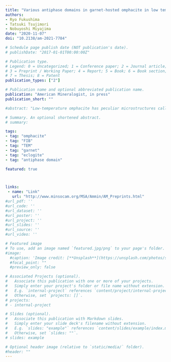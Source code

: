 ```yaml
---
title: "Various antiphase domains in garnet-hosted omphacite in low temperature eclogite: A FIB–TEM study on heterogeneous ordering processes"
authors:
- Ryo Fukushima
- Tatsuki Tsujimori
- Nobuyoshi Miyajima
date: "2020-11-07"
doi: "10.2138/am-2021-7784"

# Schedule page publish date (NOT publication's date).
# publishDate: "2017-01-01T00:00:00Z"

# Publication type.
# Legend: 0 = Uncategorized; 1 = Conference paper; 2 = Journal article;
# 3 = Preprint / Working Paper; 4 = Report; 5 = Book; 6 = Book section;
# 7 = Thesis; 8 = Patent
publication_types: ["2"]

# Publication name and optional abbreviated publication name.
publication: "American Mineralogist, in press"
publication_short: ""

#abstract: "Low-temperature omphacite has peculiar microstructures called ‘antiphase domains (APDs)’, which can be formed via phase transition from disordered C2/c to ordered P2/n structure during cooling. Hence morphological analyses of the APDs of undeformed omphacite have a potential to unravel the temperature–time (T–t) histories of the eclogite. We investigated five omphacite inclusions in a euhedral garnet porphyroblast obtained from low-temperature eclogite in Syros. The garnet (~6 mm in size) exhibits a distinct prograde chemical zoning and contains abundant mineral inclusions. Transmission electron microscope (TEM) observations of the focused ion beam (FIB) foils confirmed a heterogeneous distribution of equiaxed APDs (10–280 nm in diameter) and columnar APDs. Size distributions of the equiaxed APDs are characterized by kurtosis values of −0.45–3.91, which are larger than those in the matrix omphacite. The columnar APDs are subdivided into two types: dislocation-related (Type I) and inclusion–host interfacial (Type II). The presence of Type I APDs suggests the inclusions were deformed prior to the host garnet growth. In contrast, Type II APDs, which are characterized by a bundle of stripe-like APDs (~40 nm in width) aligned perpendicular to the host garnet, imply the simultaneous growth of omphacite and garnet in a non-deformation state. The presence of these two contrasting APDs of omphacite inclusions in the single prograde-zoned garnet prevents a simple application of geospeedometry based on APD sizes. Nevertheless, our observations demonstrate that APDs are keys to understanding thermodynamic equilibrium states and the mineral growth kinetics during eclogitization."

# Summary. An optional shortened abstract.
# summary: 

tags: 
- tag: "omphacite"
- tag: "FIB"
- tag: "TEM"
- tag: "garnet"
- tag: "eclogite"
- tag: "antiphase domain"

featured: true



links:
 - name: "Link"
   url: "http://www.minsocam.org/MSA/Ammin/AM_Preprints.html"
#url_pdf: ''
#url_code: ''
#url_dataset: ''
#url_poster: ''
#url_project: ''
#url_slides: ''
#url_source: ''
#url_video: ''

# Featured image
# To use, add an image named `featured.jpg/png` to your page's folder. 
#image: 
  #caption: 'Image credit: [**Unsplash**](https://unsplash.com/photos/s9CC2SKySJM)'
  #focal_point: ""
  #preview_only: false

# Associated Projects (optional).
#   Associate this publication with one or more of your projects.
#   Simply enter your project's folder or file name without extension.
#   E.g. `internal-project` references `content/project/internal-project/index.md`.
#   Otherwise, set `projects: []`.
# projects:
# - internal-project

# Slides (optional).
#   Associate this publication with Markdown slides.
#   Simply enter your slide deck's filename without extension.
#   E.g. `slides: "example"` references `content/slides/example/index.md`.
#   Otherwise, set `slides: ""`.
# slides: example

# Optional header image (relative to `static/media/` folder).
#header: ""
---
```

